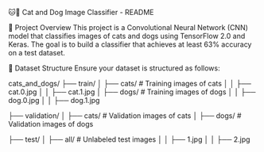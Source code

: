 🐱🐶 Cat and Dog Image Classifier - README


📌 Project Overview
This project is a Convolutional Neural Network (CNN) model that classifies images of cats and dogs using TensorFlow 2.0 and Keras. The goal is to build a classifier that achieves at least 63% accuracy on a test dataset.



📂 Dataset Structure
Ensure your dataset is structured as follows:


cats_and_dogs/
├── train/
│   ├── cats/        # Training images of cats
│   │   ├── cat.0.jpg
│   │   ├── cat.1.jpg
│   ├── dogs/        # Training images of dogs
│   │   ├── dog.0.jpg
│   │   ├── dog.1.jpg


├── validation/
│   ├── cats/        # Validation images of cats
│   ├── dogs/        # Validation images of dogs



├── test/
│   ├── all/         # Unlabeled test images
│   │   ├── 1.jpg
│   │   ├── 2.jpg
